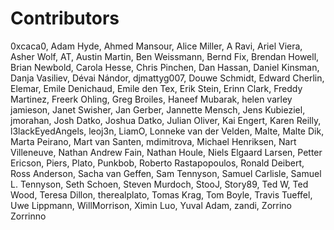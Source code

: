 Contributors
============

0xcaca0,
Adam Hyde,
Ahmed Mansour,
Alice Miller,
A Ravi,
Ariel Viera,
Asher Wolf,
AT,
Austin Martin,
Ben Weissmann,
Bernd Fix,
Brendan Howell,
Brian Newbold,
Carola Hesse,
Chris Pinchen,
Dan Hassan,
Daniel Kinsman,
Danja Vasiliev,
Dévai Nándor,
djmattyg007,
Douwe Schmidt,
Edward Cherlin,
Elemar,
Emile Denichaud,
Emile den Tex,
Erik Stein,
Erinn Clark,
Freddy Martinez,
Freerk Ohling,
Greg Broiles,
Haneef Mubarak,
helen varley jamieson,
Janet Swisher,
Jan Gerber,
Jannette Mensch,
Jens Kubieziel,
jmorahan,
Josh Datko,
Joshua Datko,
Julian Oliver,
Kai Engert,
Karen Reilly,
l3lackEyedAngels,
leoj3n,
LiamO,
Lonneke van der Velden,
Malte,
Malte Dik,
Marta Peirano,
Mart van Santen,
mdimitrova,
Michael Henriksen,
Nart Villeneuve,
Nathan Andrew Fain,
Nathan Houle,
Niels Elgaard Larsen,
Petter Ericson,
Piers,
Plato,
Punkbob,
Roberto Rastapopoulos,
Ronald Deibert,
Ross Anderson,
Sacha van Geffen,
Sam Tennyson,
Samuel Carlisle,
Samuel L. Tennyson,
Seth Schoen,
Steven Murdoch,
StooJ,
Story89,
Ted W,
Ted Wood,
Teresa Dillon,
therealplato,
Tomas Krag,
Tom Boyle,
Travis Tueffel,
Uwe Lippmann,
WillMorrison,
Ximin Luo,
Yuval Adam,
zandi,
Zorrino Zorrinno
